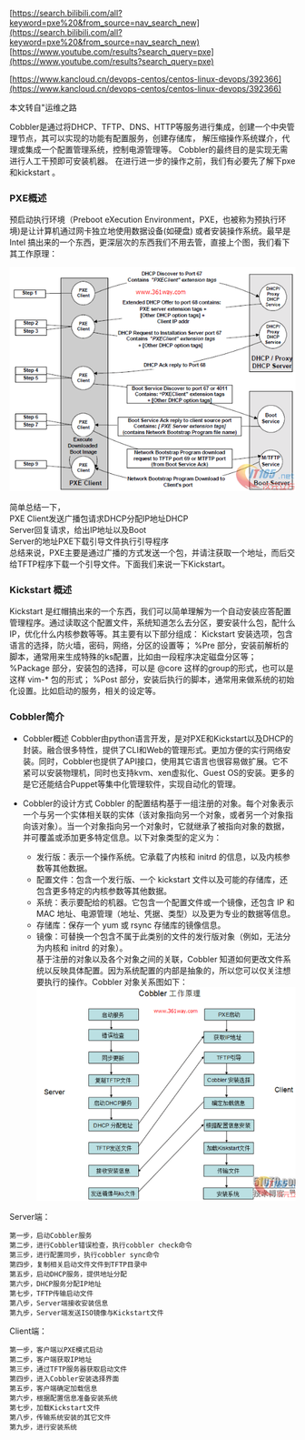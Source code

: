 
[https://search.bilibili.com/all?keyword=pxe%20&from_source=nav_search_new](https://search.bilibili.com/all?keyword=pxe%20&from_source=nav_search_new)  
[https://www.youtube.com/results?search_query=pxe](https://www.youtube.com/results?search_query=pxe)  


[https://www.kancloud.cn/devops-centos/centos-linux-devops/392366](https://www.kancloud.cn/devops-centos/centos-linux-devops/392366)  


本文转自"运维之路

Cobbler是通过将DHCP、TFTP、DNS、HTTP等服务进行集成，创建一个中央管理节点，其可以实现的功能有配置服务，创建存储库，
解压缩操作系统媒介，代理或集成一个配置管理系统，控制电源管理等。 Cobbler的最终目的是实现无需进行人工干预即可安装机器。
在进行进一步的操作之前，我们有必要先了解下pxe和kickstart 。

### PXE概述
预启动执行环境（Preboot eXecution Environment，PXE，也被称为预执行环境)是让计算机通过网卡独立地使用数据设备(如硬盘)
或者安装操作系统。最早是Intel 搞出来的一个东西，更深层次的东西我们不用去管，直接上个图，我们看下其工作原理：

![](./pxe1.png)

简单总结一下，  
PXE Client发送广播包请求DHCP分配IP地址DHCP  
Server回复请求，给出IP地址以及Boot  
Server的地址PXE下载引导文件执行引导程序  
总结来说，PXE主要是通过广播的方式发送一个包，并请注获取一个地址，而后交给TFTP程序下载一个引导文件。下面我们来说一下Kickstart。  

### Kickstart 概述
Kickstart 是红帽搞出来的一个东西，我们可以简单理解为一个自动安装应答配置管理程序。通过读取这个配置文件，系统知道怎么去分区，要安装什么包，配什么IP，优化什么内核参数等等。其主要有以下部分组成：
Kickstart 安装选项，包含语言的选择，防火墙，密码，网络，分区的设置等；
%Pre 部分，安装前解析的脚本，通常用来生成特殊的ks配置，比如由一段程序决定磁盘分区等；
%Package 部分，安装包的选择，可以是 @core 这样的group的形式，也可以是这样 vim-* 包的形式；
%Post 部分，安装后执行的脚本，通常用来做系统的初始化设置。比如启动的服务，相关的设定等。

### Cobbler简介

- Cobbler概述
Cobbler由python语言开发，是对PXE和Kickstart以及DHCP的封装。融合很多特性，提供了CLI和Web的管理形式。更加方便的实行网络安装。同时，Cobbler也提供了API接口，使用其它语言也很容易做扩展。它不紧可以安装物理机，同时也支持kvm、xen虚拟化、Guest OS的安装。更多的是它还能结合Puppet等集中化管理软件，实现自动化的管理。

- Cobbler的设计方式
Cobbler 的配置结构基于一组注册的对象。每个对象表示一个与另一个实体相关联的实体（该对象指向另一个对象，或者另一个对象指向该对象）。当一个对象指向另一个对象时，它就继承了被指向对象的数据，并可覆盖或添加更多特定信息。以下对象类型的定义为：  
    - 发行版：表示一个操作系统。它承载了内核和 initrd 的信息，以及内核参数等其他数据。  
    - 配置文件：包含一个发行版、一个 kickstart 文件以及可能的存储库，还包含更多特定的内核参数等其他数据。  
    - 系统：表示要配给的机器。它包含一个配置文件或一个镜像，还包含 IP 和 MAC 地址、电源管理（地址、凭据、类型）以及更为专业的数据等信息。  
    - 存储库：保存一个 yum 或 rsync 存储库的镜像信息。  
    - 镜像：可替换一个包含不属于此类别的文件的发行版对象（例如，无法分为内核和 initrd 的对象）。  
基于注册的对象以及各个对象之间的关联，Cobbler 知道如何更改文件系统以反映具体配置。因为系统配置的内部是抽象的，所以您可以仅关注想要执行的操作。Cobbler 对象关系图如下：
![](./cobbler1.png)

Server端：
```
第一步，启动Cobbler服务
第二步，进行Cobbler错误检查，执行cobbler check命令
第三步，进行配置同步，执行cobbler sync命令
第四步，复制相关启动文件文件到TFTP目录中
第五步，启动DHCP服务，提供地址分配
第六步，DHCP服务分配IP地址
第七步，TFTP传输启动文件
第八步，Server端接收安装信息
第九步，Server端发送ISO镜像与Kickstart文件
```

Client端：
```
第一步，客户端以PXE模式启动
第二步，客户端获取IP地址
第三步，通过TFTP服务器获取启动文件
第四步，进入Cobbler安装选择界面
第五步，客户端确定加载信息
第六步，根据配置信息准备安装系统
第七步，加载Kickstart文件
第八步，传输系统安装的其它文件
第九步，进行安装系统  
```

